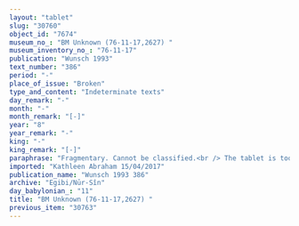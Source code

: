 ```yaml
---
layout: "tablet"
slug: "30760"
object_id: "7674"
museum_no_: "BM Unknown (76-11-17,2627) "
museum_inventory_no_: "76-11-17"
publication: "Wunsch 1993"
text_number: "386"
period: "-"
place_of_issue: "Broken"
type_and_content: "Indeterminate texts"
day_remark: "-"
month: "-"
month_remark: "[-]"
year: "8"
year_remark: "-"
king: "-"
king_remark: "[-]"
paraphrase: "Fragmentary. Cannot be classified.<br /> The tablet is too damaged to reconstruct its content. It belongs to the Egibi/Nūr-S&icirc;n archive because Iddin-Marduk/Iqi&scaron;āya//Nūr-S&icirc;n is mentioned. Scribe: Marduk-&hellip;/&hellip;//S&icirc;n-karābi-i&scaron;me"
imported: "Kathleen Abraham 15/04/2017"
publication_name: "Wunsch 1993 386"
archive: "Egibi/Nūr-Sîn"
day_babylonian_: "11"
title: "BM Unknown (76-11-17,2627) "
previous_item: "30763"
---
```

